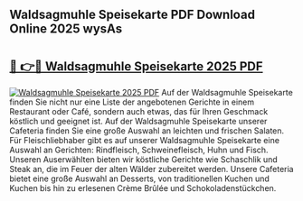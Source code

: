 ## Waldsagmuhle Speisekarte PDF Download Online 2025 wysAs

# <h2><a href="http://gc7gbo4.nevu.top/?p=Waldsagmuhle+Speisekarte">🔗 👉🔴 Waldsagmuhle Speisekarte 2025 PDF</a></h2>

[![Waldsagmuhle Speisekarte 2025 PDF](https://i.imgur.com/dBaPXMq.png)](http://gc7gbo4.nevu.top/?p=Waldsagmuhle+Speisekarte)
Auf der Waldsagmuhle Speisekarte finden Sie nicht nur eine Liste der angebotenen Gerichte in einem Restaurant oder Café, sondern auch etwas, das für Ihren Geschmack köstlich und geeignet ist. Auf der Waldsagmuhle Speisekarte unserer Cafeteria finden Sie eine große Auswahl an leichten und frischen Salaten. Für Fleischliebhaber gibt es auf unserer Waldsagmuhle Speisekarte eine Auswahl an Gerichten: Rindfleisch, Schweinefleisch, Huhn und Fisch. Unseren Auserwählten bieten wir köstliche Gerichte wie Schaschlik und Steak an, die im Feuer der alten Wälder zubereitet werden. Unsere Cafeteria bietet eine große Auswahl an Desserts, von traditionellen Kuchen und Kuchen bis hin zu erlesenen Crème Brûlée und Schokoladenstückchen.
